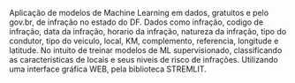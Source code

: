 Aplicação de modelos de Machine Learning em dados, gratuitos e pelo gov.br, de infração no estado do DF. Dados como infração, codigo de infração, data da infração, horario da infração, natureza da infração, tipo do condutor, tipo do veiculo, local, KM, complemento, referencia, longitude e latitude. 
No intuito de treinar modelos de ML supervisionado, classificando as caracteristicas de locais e seus niveis de risco de infrações.
Utilizando uma interface gráfica WEB, pela biblioteca STREMLIT.